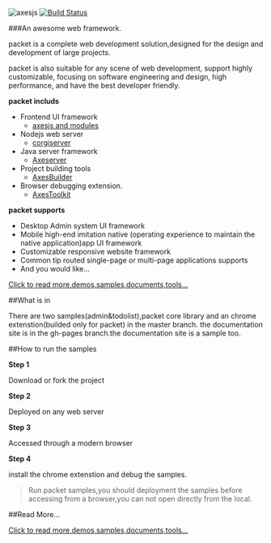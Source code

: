 ![axesjs](https://github.com/hou80houzhu/packet/raw/gh-pages/packet/opensite/pc/style/images/logo2.png) [![Build Status](https://travis-ci.org/hou80houzhu/axesjs.svg?branch=master)](https://travis-ci.org/hou80houzhu/axesjs)

###An awesome web framework.

packet is a complete web development solution,designed for the design and development of large projects.

packet is also suitable for any scene of web development, support highly customizable, focusing on software engineering and design, high performance, and have the best developer friendly. 

**packet includs**
 
- Frontend UI framework
  - [axesjs and modules](http://axesjs.org "axesjs and modules")
- Nodejs web server 
  - [corgiserver](https://github.com/hou80houzhu/corgiserver "corgiserver")
- Java server framework
  - [Axeserver](https://github.com/hou80houzhu/axeserver "Axeserver")
- Project building tools
  - [AxesBuilder](https://github.com/hou80houzhu/axesbuilder "AxesBuilder")
- Browser debugging extension.
  - [AxesToolkit](https://github.com/hou80houzhu/axestoolkit "AxesToolkit")

**packet supports**

- Desktop Admin system UI framework
- Mobile high-end imitation native (operating experience to maintain the native application)app UI framework
- Customizable responsive website framework
- Common tip routed single-page or multi-page applications supports
- And you would like...


[Click to read more,demos,samples,documents,tools...](http://axesjs.org/ "Read More,Demos,Documents")


##What is in

There are two samples(admin&todolist),packet core library and an chrome    extenstion(builded only for packet) in the master branch. the documentation site is in the gh-pages branch.the documentation site is a sample too.

##How to run the samples

**Step 1**

Download or fork the project

**Step 2**

Deployed on any web server

**Step 3**

Accessed through a modern browser

**Step 4**

install the chrome extenstion and debug the samples.

> Run packet samples,you should deployment the samples before accessing from a browser,you can not open directly from the local.

##Read More...

[Click to read more,demos,samples,documents,tools...](http://axesjs.org/ "Read More,Demos,Documents")